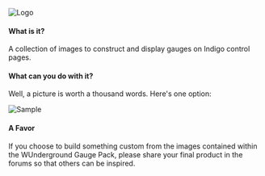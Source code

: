 ![Logo](https://github.com/DaveL17/WUnderground_Gauge_Pack/wiki/img/wgp_logo.png)

#### What is it?
A collection of images to construct and display gauges on Indigo control pages.

#### What can you do with it?
Well, a picture is worth a thousand words. Here's one option:  

![Sample](https://github.com/DaveL17/WUnderground_Gauge_Pack/wiki/img/sample.png)

#### A Favor
If you choose to build something custom from the images contained within the WUnderground Gauge Pack, please share 
your final product in the forums so that others can be inspired.
